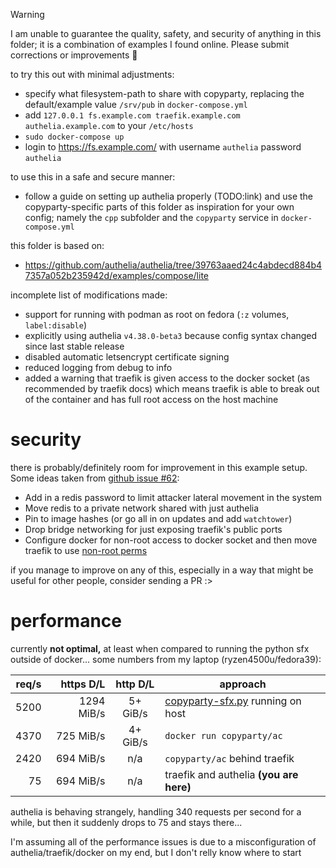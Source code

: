 > [!WARNING]  
> I am unable to guarantee the quality, safety, and security of anything in this folder; it is a combination of examples I found online. Please submit corrections or improvements 🙏

to try this out with minimal adjustments:
* specify what filesystem-path to share with copyparty, replacing the default/example value `/srv/pub` in `docker-compose.yml`
* add `127.0.0.1 fs.example.com traefik.example.com authelia.example.com` to your `/etc/hosts`
* `sudo docker-compose up`
* login to https://fs.example.com/ with username `authelia` password `authelia`

to use this in a safe and secure manner:
* follow a guide on setting up authelia properly (TODO:link) and use the copyparty-specific parts of this folder as inspiration for your own config; namely the `cpp` subfolder and the `copyparty` service in `docker-compose.yml`

this folder is based on:
* https://github.com/authelia/authelia/tree/39763aaed24c4abdecd884b47357a052b235942d/examples/compose/lite

incomplete list of modifications made:
* support for running with podman as root on fedora (`:z` volumes, `label:disable`)
* explicitly using authelia `v4.38.0-beta3` because config syntax changed since last stable release
* disabled automatic letsencrypt certificate signing
* reduced logging from debug to info
* added a warning that traefik is given access to the docker socket (as recommended by traefik docs) which means traefik is able to break out of the container and has full root access on the host machine


# security

there is probably/definitely room for improvement in this example setup. Some ideas taken from [github issue #62](https://github.com/9001/copyparty/issues/62):

* Add in a redis password to limit attacker lateral movement in the system
* Move redis to a private network shared with just authelia
* Pin to image hashes (or go all in on updates and add `watchtower`)
* Drop bridge networking for just exposing traefik's public ports
* Configure docker for non-root access to docker socket and then move traefik to use [non-root perms](https://docs.docker.com/engine/security/rootless/)

if you manage to improve on any of this, especially in a way that might be useful for other people, consider sending a PR :>


# performance

currently **not optimal,** at least when compared to running the python sfx outside of docker... some numbers from my laptop (ryzen4500u/fedora39):

| req/s |  https D/L | http D/L | approach |
| -----:| ----------:|:--------:| -------- |
|  5200 | 1294 MiB/s | 5+ GiB/s | [copyparty-sfx.py](https://github.com/9001/copyparty/releases/latest/download/copyparty-sfx.py) running on host |
|  4370 |  725 MiB/s | 4+ GiB/s | `docker run copyparty/ac` |
|  2420 |  694 MiB/s | n/a      | `copyparty/ac` behind traefik |
|    75 |  694 MiB/s | n/a      | traefik and authelia **(you are here)** |

authelia is behaving strangely, handling 340 requests per second for a while, but then it suddenly drops to 75 and stays there...

I'm assuming all of the performance issues is due to a misconfiguration of authelia/traefik/docker on my end, but I don't relly know where to start
